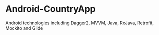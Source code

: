 # Android-CountryApp
Android technologies including Dagger2, MVVM, Java, RxJava, Retrofit, Mockito and Glide
